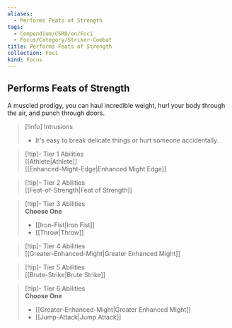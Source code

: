 ```yaml
---
aliases:
  - Performs Feats of Strength
tags:
  - Compendium/CSRD/en/Foci
  - Focus/Category/Striker-Combat
title: Performs Feats of Strength
collection: Foci
kind: Focus
---
```

## Performs Feats of Strength  
A muscled prodigy, you can haul incredible weight, hurl your body through the air, and punch through doors.  

>[!info] Intrusions  
>- It's easy to break delicate things or hurt someone accidentally.  


>[!tip]- Tier 1 Abilities  
> [[Athlete|Athlete]]  
> [[Enhanced-Might-Edge|Enhanced Might Edge]]  


>[!tip]- Tier 2 Abilities  
> [[Feat-of-Strength|Feat of Strength]]  


>[!tip]- Tier 3 Abilities  
> **Choose One**  
>- [[Iron-Fist|Iron Fist]]  
>- [[Throw|Throw]]  


>[!tip]- Tier 4 Abilities  
> [[Greater-Enhanced-Might|Greater Enhanced Might]]  


>[!tip]- Tier 5 Abilities  
> [[Brute-Strike|Brute Strike]]  


>[!tip]- Tier 6 Abilities  
> **Choose One**  
>- [[Greater-Enhanced-Might|Greater Enhanced Might]]  
>- [[Jump-Attack|Jump Attack]]
